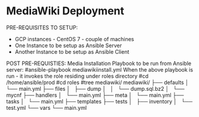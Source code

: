 # MediaWiki Deployment
PRE-REQUISITES TO SETUP:

  - GCP instances - CentOS 7 - couple of machines
  - One Instance to be setup as Ansible Server
  - Another Instance to be setup as Ansible Client

POST PRE-REQUISTIES:
  Media Installation Playbook to be run from Ansible server:
  #ansible-playbook mediawikiinstall.yml
  When the above playbook is run - it invokes the role residing under roles directory
  #cd /home/ansible/prod
  #cd roles
  #tree mediawiki/
    mediawiki/
    ├── defaults
    │   └── main.yml
    ├── files
    │   ├── dump
    │   │   └── dump.sql.bz2
    │   └── mycnf
    ├── handlers
    │   └── main.yml
    ├── meta
    │   └── main.yml
    ├── tasks
    │   └── main.yml
    ├── templates
    ├── tests
    │   ├── inventory
    │   └── test.yml
    └── vars
        └── main.yml   
